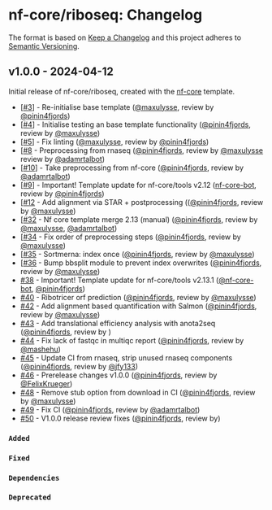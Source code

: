 # nf-core/riboseq: Changelog

The format is based on [Keep a Changelog](https://keepachangelog.com/en/1.0.0/)
and this project adheres to [Semantic Versioning](https://semver.org/spec/v2.0.0.html).

## v1.0.0 - 2024-04-12

Initial release of nf-core/riboseq, created with the [nf-core](https://nf-co.re/) template.

- [[#3](https://github.com/nf-core/riboseq/pull/3)] - Re-initialise base template ([@maxulysse](https://github.com/maxulysse), review by [@pinin4fjords](https://github.com/pinin4fjords))
- [[#4](https://github.com/nf-core/riboseq/pull/4)] - Initialise testing an base template functionality ([@pinin4fjords](https://github.com/pinin4fjords), review by [@maxulysse](https://github.com/maxulysse))
- [[#5](https://github.com/nf-core/riboseq/pull/5)] - Fix linting ([@maxulysse](https://github.com/maxulysse), review by [@pinin4fjords](https://github.com/pinin4fjords))
- [[#8](https://github.com/nf-core/riboseq/pull/8) - Preprocessing from rnaseq ([@pinin4fjords](https://github.com/pinin4fjords), review by [@maxulysse](https://github.com/maxulysse) review by [@adamrtalbot](https://github.com/adamrtalbot))
- [[#10](https://github.com/nf-core/riboseq/pull/10)] - Take preprocessing from nf-core ([@pinin4fjords](https://github.com/pinin4fjords), review by [@adamrtalbot](https://github.com/adamrtalbot))
- [[#9](https://github.com/nf-core/riboseq/pull/9)] - Important! Template update for nf-core/tools v2.12 ([nf-core-bot](https://github.com/nf-core-bot), review by [@pinin4fjords](https://github.com/pinin4fjords))
- [[#12](https://github.com/nf-core/riboseq/pull/12) - Add alignment via STAR + postprocessing (([@pinin4fjords](https://github.com/pinin4fjords), review by [@maxulysse](https://github.com/maxulysse))
- [[#32](https://github.com/nf-core/riboseq/pull/32) - Nf core template merge 2.13 (manual) ([@pinin4fjords](https://github.com/pinin4fjords), review by [@maxulysse](https://github.com/maxulysse), [@adamrtalbot](https://github.com/adamrtalbot))
- [[#34](https://github.com/nf-core/riboseq/pull/34) - Fix order of preprocessing steps ([@pinin4fjords](https://github.com/pinin4fjords), review by [@maxulysse](https://github.com/maxulysse))
- [[#35](https://github.com/nf-core/riboseq/pull/35) - Sortmerna: index once ([@pinin4fjords](https://github.com/pinin4fjords), review by [@maxulysse](https://github.com/maxulysse))
- [[#36](https://github.com/nf-core/riboseq/pull/36) - Bump bbsplit module to prevent index overwrites ([@pinin4fjords](https://github.com/pinin4fjords), review by [@maxulysse](https://github.com/maxulysse))
- [#38](https://github.com/nf-core/riboseq/pull/38) - Important! Template update for nf-core/tools v2.13.1 ([@nf-core-bot](https://github.com/nf-core-bot), [@pinin4fjords](https://github.com/pinin4fjords))
- [#40](https://github.com/nf-core/riboseq/pull/40) - Ribotricer orf prediction ([@pinin4fjords](https://github.com/pinin4fjords), review by [@maxulysse](https://github.com/maxulysse))
- [#42](https://github.com/nf-core/riboseq/pull/42) - Add alignment based quantification with Salmon ([@pinin4fjords](https://github.com/pinin4fjords), review by [@maxulysse](https://github.com/maxulysse))
- [#43](https://github.com/nf-core/riboseq/pull/43) - Add translational efficiency analysis with anota2seq ([@pinin4fjords](https://github.com/pinin4fjords), review by )
- [#44](https://github.com/nf-core/riboseq/pull/44) - Fix lack of fastqc in multiqc report ([@pinin4fjords](https://github.com/pinin4fjords), review by [@mashehu](https://github.com/mashehu))
- [#45](https://github.com/nf-core/riboseq/pull/45) - Update CI from rnaseq, strip unused rnaseq components ([@pinin4fjords](https://github.com/pinin4fjords), review by [@jfy133](https://github.com/jfy133))
- [#46](https://github.com/nf-core/riboseq/pull/46) - Prerelease changes v1.0.0 ([@pinin4fjords](https://github.com/pinin4fjords), review by [@FelixKrueger](https://github.com/FelixKrueger))
- [#48](https://github.com/nf-core/riboseq/pull/48) - Remove stub option from download in CI ([@pinin4fjords](https://github.com/pinin4fjords), review by [@maxulysse](https://github.com/maxulysse))
- [#49](https://github.com/nf-core/riboseq/pull/49) - Fix CI ([@pinin4fjords](https://github.com/pinin4fjords), review by [@adamrtalbot](https://github.com/adamrtalbot))
- [#50](https://github.com/nf-core/riboseq/pull/50) - V1.0.0 release review fixes ([@pinin4fjords](https://github.com/pinin4fjords), review by)

### `Added`

### `Fixed`

### `Dependencies`

### `Deprecated`
